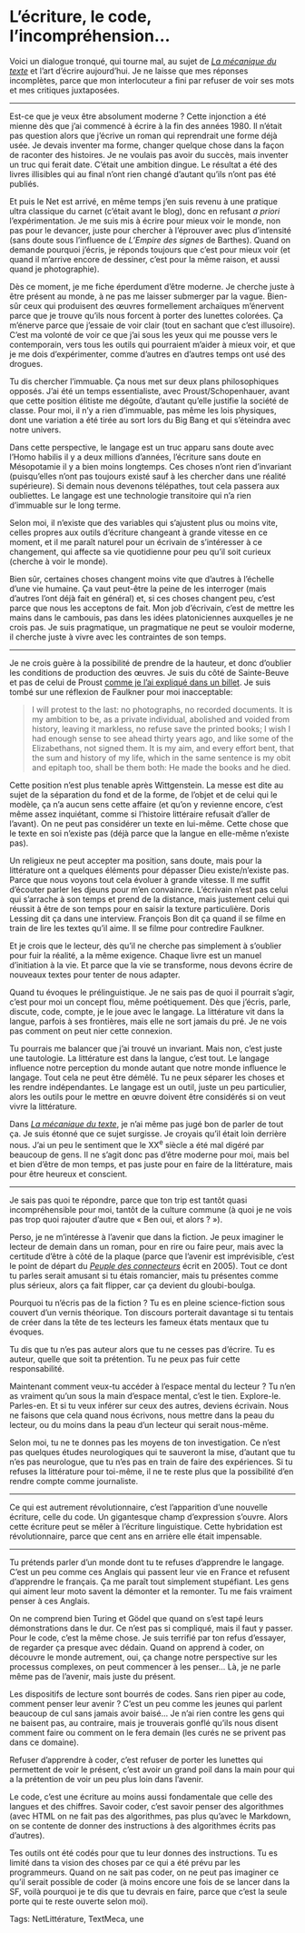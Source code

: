 # L’écriture, le code, l’incompréhension…

Voici un dialogue tronqué, qui tourne mal, au sujet de [*La mécanique du texte*](http://tcrouzet.com/la-mecanique-du-texte/) et l’art d’écrire aujourd’hui. Je ne laisse que mes réponses incomplètes, parce que mon interlocuteur a fini par refuser de voir ses mots et mes critiques juxtaposées.

---

Est-ce que je veux être absolument moderne ? Cette injonction a été mienne dès que j’ai commencé à écrire à la fin des années 1980. Il n’était pas question alors que j’écrive un roman qui reprendrait une forme déjà usée. Je devais inventer ma forme, changer quelque chose dans la façon de raconter des histoires. Je ne voulais pas avoir du succès, mais inventer un truc qui ferait date. C’était une ambition dingue. Le résultat a été des livres illisibles qui au final n’ont rien changé d’autant qu’ils n’ont pas été publiés.

Et puis le Net est arrivé, en même temps j’en suis revenu à une pratique ultra classique du carnet (c’était avant le blog), donc en refusant *a priori* l’expérimentation. Je me suis mis à écrire pour mieux voir le monde, non pas pour le devancer, juste pour chercher à l’éprouver avec plus d’intensité (sans doute sous l’influence de *L’Empire des signes* de Barthes). Quand on demande pourquoi j’écris, je réponds toujours que c’est pour mieux voir (et quand il m’arrive encore de dessiner, c’est pour la même raison, et aussi quand je photographie).

Dès ce moment, je me fiche éperdument d’être moderne. Je cherche juste à être présent au monde, à ne pas me laisser submerger par la vague. Bien-sûr ceux qui produisent des œuvres formellement archaïques m’énervent parce que je trouve qu’ils nous forcent à porter des lunettes colorées. Ça m’énerve parce que j’essaie de voir clair (tout en sachant que c’est illusoire). C’est ma volonté de voir ce que j’ai sous les yeux qui me pousse vers le contemporain, vers tous les outils qui pourraient m’aider à mieux voir, et que je me dois d’expérimenter, comme d’autres en d’autres temps ont usé des drogues.

Tu dis chercher l’immuable. Ça nous met sur deux plans philosophiques opposés. J’ai été un temps essentialiste, avec Proust/Schopenhauer, avant que cette position élitiste me dégoûte, d’autant qu’elle justifie la société de classe. Pour moi, il n’y a rien d’immuable, pas même les lois physiques, dont une variation a été tirée au sort lors du Big Bang et qui s’éteindra avec notre univers.

Dans cette perspective, le langage est un truc apparu sans doute avec l’Homo habilis il y a deux millions d’années, l’écriture sans doute en Mésopotamie il y a bien moins longtemps. Ces choses n’ont rien d’invariant (puisqu’elles n’ont pas toujours existé sauf à les chercher dans une réalité supérieure). Si demain nous devenons télépathes, tout cela passera aux oubliettes. Le langage est une technologie transitoire qui n’a rien d’immuable sur le long terme.

Selon moi, il n’existe que des variables qui s’ajustent plus ou moins vite, celles propres aux outils d’écriture changeant à grande vitesse en ce moment, et il me paraît naturel pour un écrivain de s’intéresser à ce changement, qui affecte sa vie quotidienne pour peu qu’il soit curieux (cherche à voir le monde).

Bien sûr, certaines choses changent moins vite que d’autres à l’échelle d’une vie humaine. Ça vaut peut-être la peine de les interroger (mais d’autres l’ont déjà fait en général) et, si ces choses changent peu, c’est parce que nous les acceptons de fait. Mon job d’écrivain, c’est de mettre les mains dans le cambouis, pas dans les idées platoniciennes auxquelles je ne crois pas. Je suis pragmatique, un pragmatique ne peut se vouloir moderne, il cherche juste à vivre avec les contraintes de son temps.

---

Je ne crois guère à la possibilité de prendre de la hauteur, et donc d’oublier les conditions de production des œuvres. Je suis du côté de Sainte-Beuve et pas de celui de Proust [comme je l’ai expliqué dans un billet](/2015/06/19/a-force-de-peter-plus-haut-que-leur-cul-les-litteraires-se-ridiculisent/). Je suis tombé sur une réflexion de Faulkner pour moi inacceptable:

> I will protest to the last: no photographs, no recorded documents. It is my ambition to be, as a private individual, abolished and voided from history, leaving it markless, no refuse save the printed books; I wish I had enough sense to see ahead thirty years ago, and like some of the Elizabethans, not signed them. It is my aim, and every effort bent, that the sum and history of my life, which in the same sentence is my obit and epitaph too, shall be them both: He made the books and he died.

Cette position n’est plus tenable après Wittgenstein. La messe est dite au sujet de la séparation du fond et de la forme, de l’objet et de celui qui le modèle, ça n’a aucun sens cette affaire (et qu’on y revienne encore, c’est même assez inquiétant, comme si l’histoire littéraire refusait d’aller de l’avant). On ne peut pas considérer un texte en lui-même. Cette chose que le texte en soi n’existe pas (déjà parce que la langue en elle-même n’existe pas).

Un religieux ne peut accepter ma position, sans doute, mais pour la littérature ont a quelques éléments pour dépasser Dieu existe/n’existe pas. Parce que nous voyons tout cela évoluer à grande vitesse. Il me suffit d’écouter parler les djeuns pour m’en convaincre. L’écrivain n’est pas celui qui s’arrache à son temps et prend de la distance, mais justement celui qui réussit à être de son temps pour en saisir la texture particulière. Doris Lessing dit ça dans une interview. François Bon dit ça quand il se filme en train de lire les textes qu’il aime. Il se filme pour contredire Faulkner.

Et je crois que le lecteur, dès qu’il ne cherche pas simplement à s’oublier pour fuir la réalité, a la même exigence. Chaque livre est un manuel d’initiation à la vie. Et parce que la vie se transforme, nous devons écrire de nouveaux textes pour tenter de nous adapter.

Quand tu évoques le prélinguistique. Je ne sais pas de quoi il pourrait s’agir, c’est pour moi un concept flou, même poétiquement. Dès que j’écris, parle, discute, code, compte, je le joue avec le langage. La littérature vit dans la langue, parfois à ses frontières, mais elle ne sort jamais du pré. Je ne vois pas comment on peut nier cette connexion.

Tu pourrais me balancer que j’ai trouvé un invariant. Mais non, c’est juste une tautologie. La littérature est dans la langue, c’est tout. Le langage influence notre perception du monde autant que notre monde influence le langage. Tout cela ne peut être démêlé. Tu ne peux séparer les choses et les rendre indépendantes. Le langage est un outil, juste un peu particulier, alors les outils pour le mettre en œuvre doivent être considérés si on veut vivre la littérature.

Dans [*La mécanique du texte*](http://tcrouzet.com/la-mecanique-du-texte/), je n’ai même pas jugé bon de parler de tout ça. Je suis étonné que ce sujet surgisse. Je croyais qu’il était loin derrière nous. J’ai un peu le sentiment que le XX<sup>e</sup> siècle a été mal digéré par beaucoup de gens. Il ne s’agit donc pas d’être moderne pour moi, mais bel et bien d’être de mon temps, et pas juste pour en faire de la littérature, mais pour être heureux et conscient.

---

Je sais pas quoi te répondre, parce que ton trip est tantôt quasi incompréhensible pour moi, tantôt de la culture commune (à quoi je ne vois pas trop quoi rajouter d’autre que « Ben oui, et alors ? »).

Perso, je ne m’intéresse à l’avenir que dans la fiction. Je peux imaginer le lecteur de demain dans un roman, pour en rire ou faire peur, mais avec la certitude d’être à côté de la plaque (parce que l’avenir est imprévisible, c’est le point de départ du [*Peuple des connecteurs*](http://tcrouzet.com/le-peuple-des-connecteurs/) écrit en 2005). Tout ce dont tu parles serait amusant si tu étais romancier, mais tu présentes comme plus sérieux, alors ça fait flipper, car ça devient du gloubi-boulga.

Pourquoi tu n’écris pas de la fiction ? Tu es en pleine science-fiction sous couvert d’un vernis théorique. Ton discours porterait davantage si tu tentais de créer dans la tête de tes lecteurs les fameux états mentaux que tu évoques.

Tu dis que tu n’es pas auteur alors que tu ne cesses pas d’écrire. Tu es auteur, quelle que soit ta prétention. Tu ne peux pas fuir cette responsabilité.

Maintenant comment veux-tu accéder à l’espace mental du lecteur ? Tu n’en as vraiment qu’un sous la main d’espace mental, c’est le tien. Explore-le. Parles-en. Et si tu veux inférer sur ceux des autres, deviens écrivain. Nous ne faisons que cela quand nous écrivons, nous mettre dans la peau du lecteur, ou du moins dans la peau d’un lecteur qui serait nous-même.

Selon moi, tu ne te donnes pas les moyens de ton investigation. Ce n’est pas quelques études neurologiques qui te sauveront la mise, d’autant que tu n’es pas neurologue, que tu n’es pas en train de faire des expériences. Si tu refuses la littérature pour toi-même, il ne te reste plus que la possibilité d’en rendre compte comme journaliste.

---

Ce qui est autrement révolutionnaire, c’est l’apparition d’une nouvelle écriture, celle du code. Un gigantesque champ d’expression s’ouvre. Alors cette écriture peut se mêler à l’écriture linguistique. Cette hybridation est révolutionnaire, parce que cent ans en arrière elle était impensable.

---

Tu prétends parler d’un monde dont tu te refuses d’apprendre le langage. C’est un peu comme ces Anglais qui passent leur vie en France et refusent d’apprendre le français. Ça me paraît tout simplement stupéfiant. Les gens qui aiment leur moto savent la démonter et la remonter. Tu me fais vraiment penser à ces Anglais.

On ne comprend bien Turing et Gödel que quand on s’est tapé leurs démonstrations dans le dur. Ce n’est pas si compliqué, mais il faut y passer. Pour le code, c’est la même chose. Je suis terrifié par ton refus d’essayer, de regarder ça presque avec dédain. Quand on apprend à coder, on découvre le monde autrement, oui, ça change notre perspective sur les processus complexes, on peut commencer à les penser… Là, je ne parle même pas de l’avenir, mais juste du présent.

Les dispositifs de lecture sont bourrés de codes. Sans rien piper au code, comment penser leur avenir ? C’est un peu comme les jeunes qui parlent beaucoup de cul sans jamais avoir baisé… Je n’ai rien contre les gens qui ne baisent pas, au contraire, mais je trouverais gonflé qu’ils nous disent comment faire ou comment on le fera demain (les curés ne se privent pas dans ce domaine).

Refuser d’apprendre à coder, c’est refuser de porter les lunettes qui permettent de voir le présent, c’est avoir un grand poil dans la main pour qui a la prétention de voir un peu plus loin dans l’avenir.

Le code, c’est une écriture au moins aussi fondamentale que celle des langues et des chiffres. Savoir coder, c’est savoir penser des algorithmes (avec HTML on ne fait pas des algorithmes, pas plus qu’avec le Markdown, on se contente de donner des instructions à des algorithmes écrits pas d’autres).

Tes outils ont été codés pour que tu leur donnes des instructions. Tu es limité dans ta vision des choses par ce qui a été prévu par les programmeurs. Quand on ne sait pas coder, on ne peut pas imaginer ce qu’il serait possible de coder (à moins encore une fois de se lancer dans la SF, voilà pourquoi je te dis que tu devrais en faire, parce que c’est la seule porte qui te reste ouverte selon moi).

Tags: NetLittérature, TextMeca, une